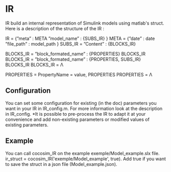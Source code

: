 # IR

IR build an internal representation of Simulink models using matlab's struct.
Here is a description of the structure of the IR :

IR = {”meta” : META
      ”model_name” : {SUBS_IR}
      }
META = {”date” : date
        ”file_path” : model_path
        }
SUBS_IR = ”Content” : {BLOCKS_IR}

BLOCKS_IR = ”block_formated_name” : {PROPERTIES}
            BLOCKS_IR
BLOCKS_IR = ”block_formated_name” : {PROPERTIES, SUBS_IR}
            BLOCKS_IR
BLOCKS_IR =  Λ

PROPERTIES = PropertyName = value, PROPERTIES
PROPERTIES = Λ

## Configuration
You can set some configuration for existing (in the doc) parameters you want in your IR in
IR_config.m.
For more information look at the description in IR_config.
*It is possible to pre-process the IR to adapt it at your convenience and add non-existing
parameters or modified values of existing parameters.

## Example
You can call cocosim_IR on the example exemple/Model_example.slx file.
ir_struct = cocosim_IR('exemple/Model_example', true). Add true if you want
to save the struct in a json file (Model_example.json).
